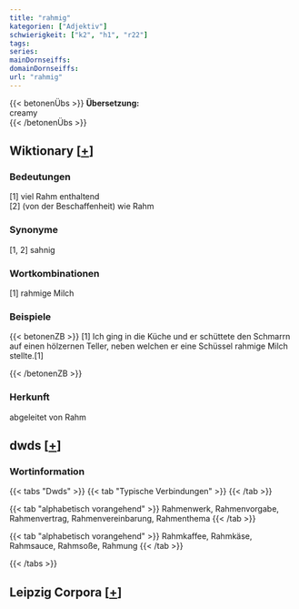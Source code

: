 ```yaml
---
title: "rahmig"
kategorien: ["Adjektiv"]
schwierigkeit: ["k2", "h1", "r22"]
tags:
series:
mainDornseiffs:
domainDornseiffs:
url: "rahmig"
---
```


{{< betonenÜbs >}}
**Übersetzung:**  
creamy  
{{< /betonenÜbs >}}

## Wiktionary [[+](https://de.wiktionary.org/wiki/rahmig)]

### Bedeutungen
[1] viel Rahm enthaltend  
[2] (von der Beschaffenheit) wie Rahm  

### Synonyme
[1, 2] sahnig  

### Wortkombinationen
[1] rahmige Milch  

### Beispiele
{{< betonenZB >}}
[1] Ich ging in die Küche und er schüttete den Schmarrn auf einen hölzernen Teller, neben welchen er eine Schüssel rahmige Milch stellte.[1]  

{{< /betonenZB >}}
### Herkunft
abgeleitet von Rahm  



## dwds [[+](https://www.dwds.de/wb/rahmig)]

### Wortinformation
{{< tabs "Dwds" >}}
{{< tab "Typische Verbindungen" >}}
{{< /tab >}}

{{< tab "alphabetisch vorangehend" >}}
Rahmenwerk, Rahmenvorgabe, Rahmenvertrag, Rahmenvereinbarung, Rahmenthema
{{< /tab >}}

{{< tab "alphabetisch vorangehend" >}}
Rahmkaffee, Rahmkäse, Rahmsauce, Rahmsoße, Rahmung
{{< /tab >}}

{{< /tabs >}}

## Leipzig Corpora [[+](https://corpora.uni-leipzig.de/en/res?word=rahmig&corpusId=deu_newscrawl-public_2018)]

